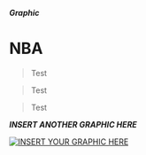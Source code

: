 

***Graphic***

# NBA

> Test

> Test

> Test



***INSERT ANOTHER GRAPHIC HERE***


[![INSERT YOUR GRAPHIC HERE](https://imgur.com/a/H1mfDq3)]()
